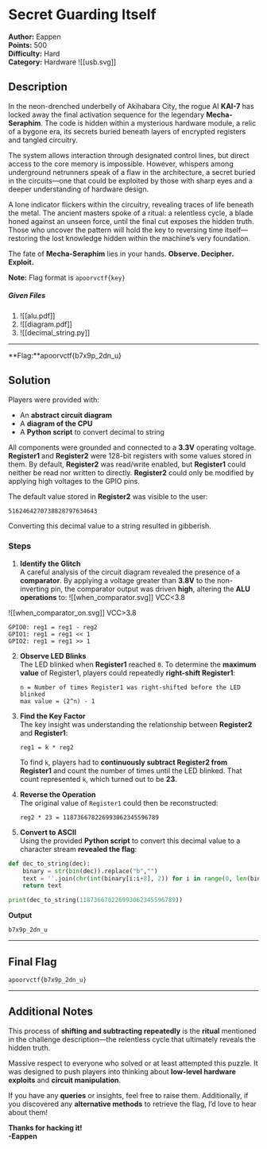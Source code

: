 # Secret Guarding Itself

**Author:** Eappen  
**Points:** 500  
**Difficulty:** Hard  
**Category:** Hardware
![[usb.svg]]
## Description

In the neon-drenched underbelly of Akihabara City, the rogue AI **KAI-7** has locked away the final activation sequence for the legendary **Mecha-Seraphim**. The code is hidden within a mysterious hardware module, a relic of a bygone era, its secrets buried beneath layers of encrypted registers and tangled circuitry.

The system allows interaction through designated control lines, but direct access to the core memory is impossible. However, whispers among underground netrunners speak of a flaw in the architecture, a secret buried in the circuits—one that could be exploited by those with sharp eyes and a deeper understanding of hardware design.

A lone indicator flickers within the circuitry, revealing traces of life beneath the metal. The ancient masters spoke of a ritual: a relentless cycle, a blade honed against an unseen force, until the final cut exposes the hidden truth. Those who uncover the pattern will hold the key to reversing time itself—restoring the lost knowledge hidden within the machine’s very foundation.

The fate of **Mecha-Seraphim** lies in your hands. **Observe. Decipher. Exploit.**

**Note:** Flag format is `apoorvctf{key}`  

##### Given Files

1. ![[alu.pdf]]
2. ![[diagram.pdf]]
3. ![[decimal_string.py]]

---
**Flag:**apoorvctf{b7x9p_2dn_u}
## Solution

Players were provided with:

- An **abstract circuit diagram**
- A **diagram of the CPU**
- A **Python script** to convert decimal to string

All components were grounded and connected to a **3.3V** operating voltage. **Register1** and **Register2** were 128-bit registers with some values stored in them. By default, **Register2** was read/write enabled, but **Register1** could neither be read nor written to directly. **Register2** could only be modified by applying high voltages to the GPIO pins.

The default value stored in **Register2** was visible to the user:

```
5162464270738828797634643
```

Converting this decimal value to a string resulted in gibberish.

### Steps

1. **Identify the Glitch**  
   A careful analysis of the circuit diagram revealed the presence of a **comparator**. By applying a voltage greater than **3.8V** to the non-inverting pin, the comparator output was driven **high**, altering the **ALU operations** to:
![[when_comparator.svg]]
VCC<3.8

![[when_comparator_on.svg]]
VCC>3.8

   ```
   GPIO0: reg1 = reg1 - reg2
   GPIO1: reg1 = reg1 << 1
   GPIO2: reg1 = reg1 >> 1
   ```

2. **Observe LED Blinks**  
   The LED blinked when **Register1** reached `0`. To determine the **maximum value** of Register1, players could repeatedly **right-shift Register1**:

   ```
   n = Number of times Register1 was right-shifted before the LED blinked
   max value = (2^n) - 1
   ```

3. **Find the Key Factor**  
   The key insight was understanding the relationship between **Register2** and **Register1**:

   ```
   reg1 = k * reg2
   ```

   To find `k`, players had to **continuously subtract Register2 from Register1** and count the number of times until the LED blinked. That count represented `k`, which turned out to be **23**.

4. **Reverse the Operation**  
   The original value of `Register1` could then be reconstructed:

   ```
   reg2 * 23 = 118736678226993062345596789
   ```

5. **Convert to ASCII**  
   Using the provided **Python script** to convert this decimal value to a character stream **revealed the flag**:
```python
def dec_to_string(dec):
    binary = str(bin(dec)).replace("b","")
    text = ''.join(chr(int(binary[i:i+8], 2)) for i in range(0, len(binary), 8))
    return text

print(dec_to_string(118736678226993062345596789))
```

**Output**
   ```
   b7x9p_2dn_u
   ```

---

## Final Flag

```
apoorvctf{b7x9p_2dn_u}
```

---

## Additional Notes

This process of **shifting and subtracting repeatedly** is the **ritual** mentioned in the challenge description—the relentless cycle that ultimately reveals the hidden truth.

Massive respect to everyone who solved or at least attempted this puzzle. It was designed to push players into thinking about **low-level hardware exploits** and **circuit manipulation**.

If you have any **queries** or insights, feel free to raise them. Additionally, if you discovered any **alternative methods** to retrieve the flag, I’d love to hear about them!

**Thanks for hacking it!**  
**-Eappen**


